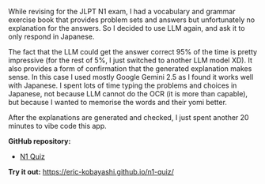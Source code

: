 While revising for the JLPT N1 exam, I had a vocabulary and grammar exercise book that provides problem sets and answers but unfortunately no explanation for the answers. So I decided to use LLM again, and ask it to only respond in Japanese.

The fact that the LLM could get the answer correct 95% of the time is pretty impressive (for the rest of 5%, I just switched to another LLM model XD). It also provides a form of confirmation that the generated explanation makes sense. In this case I used mostly Google Gemini 2.5 as I found it works well with Japanese. I spent lots of time typing the problems and choices in Japanese, not because LLM cannot do the OCR (it is more than capable), but because I wanted to memorise the words and their yomi better.

After the explanations are generated and checked, I just spent another 20 minutes to vibe code this app.

**GitHub repository:**
- [N1 Quiz](https://github.com/eric-kobayashi/n1-quiz)

**Try it out:**
https://eric-kobayashi.github.io/n1-quiz/
